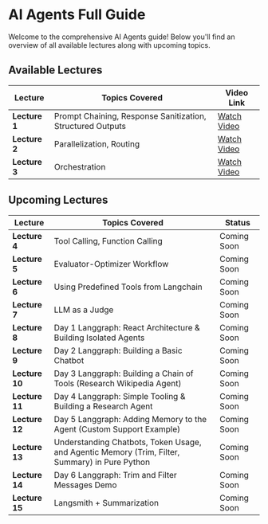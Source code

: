 # AI Agents Full Guide

Welcome to the comprehensive AI Agents guide! Below you'll find an overview of all available lectures along with upcoming topics.

## Available Lectures

| Lecture   | Topics Covered                                                    | Video Link                                                                                      |
|-----------|-------------------------------------------------------------------|-------------------------------------------------------------------------------------------------|
| **Lecture 1** | Prompt Chaining, Response Sanitization, Structured Outputs       | [Watch Video](https://www.youtube.com/watch?v=6jmIyVCVIuc)                                     |
| **Lecture 2** | Parallelization, Routing                                        | [Watch Video](https://youtu.be/iZWfeJ6tQkI)                                                   |
| **Lecture 3** | Orchestration                                                   | [Watch Video](https://www.youtube.com/watch?v=ZcqIAngxzbE&t=98s)                              |

## Upcoming Lectures

| Lecture   | Topics Covered                                                    | Status        |
|-----------|-------------------------------------------------------------------|---------------|
| **Lecture 4** | Tool Calling, Function Calling                                 | Coming Soon   |
| **Lecture 5** | Evaluator-Optimizer Workflow                                  | Coming Soon   |
| **Lecture 6** | Using Predefined Tools from Langchain                          | Coming Soon   |
| **Lecture 7** | LLM as a Judge                                               | Coming Soon   |
| **Lecture 8** | Day 1 Langgraph: React Architecture & Building Isolated Agents | Coming Soon   |
| **Lecture 9** | Day 2 Langgraph: Building a Basic Chatbot                      | Coming Soon   |
| **Lecture 10** | Day 3 Langgraph: Building a Chain of Tools (Research Wikipedia Agent) | Coming Soon   |
| **Lecture 11** | Day 4 Langgraph: Simple Tooling & Building a Research Agent    | Coming Soon   |
| **Lecture 12** | Day 5 Langgraph: Adding Memory to the Agent (Custom Support Example) | Coming Soon   |
| **Lecture 13** | Understanding Chatbots, Token Usage, and Agentic Memory (Trim, Filter, Summary) in Pure Python | Coming Soon   |
| **Lecture 14** | Day 6 Langgraph: Trim and Filter Messages Demo                | Coming Soon   |
| **Lecture 15** | Langsmith + Summarization                                      | Coming Soon   |
```
